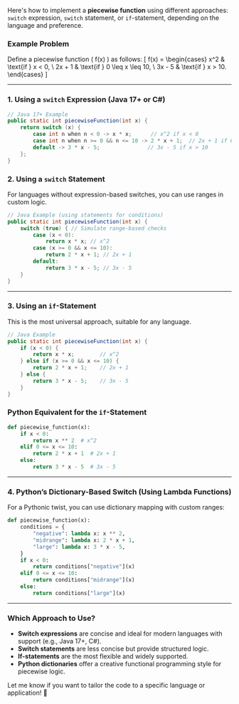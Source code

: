 Here's how to implement a **piecewise function** using different approaches: `switch` expression, `switch` statement, or `if`-statement, depending on the language and preference.

### Example Problem
Define a piecewise function \( f(x) \) as follows:
\[
f(x) =
\begin{cases} 
x^2 & \text{if } x < 0, \\
2x + 1 & \text{if } 0 \leq x \leq 10, \\
3x - 5 & \text{if } x > 10.
\end{cases}
\]

---

### **1. Using a `switch` Expression (Java 17+ or C#)**
```java
// Java 17+ Example
public static int piecewiseFunction(int x) {
    return switch (x) {
        case int n when n < 0 -> x * x;      // x^2 if x < 0
        case int n when n >= 0 && n <= 10 -> 2 * x + 1;  // 2x + 1 if 0 <= x <= 10
        default -> 3 * x - 5;               // 3x - 5 if x > 10
    };
}
```

### **2. Using a `switch` Statement**
For languages without expression-based switches, you can use ranges in custom logic.

```java
// Java Example (using statements for conditions)
public static int piecewiseFunction(int x) {
    switch (true) { // Simulate range-based checks
        case (x < 0):
            return x * x; // x^2
        case (x >= 0 && x <= 10):
            return 2 * x + 1; // 2x + 1
        default:
            return 3 * x - 5; // 3x - 5
    }
}
```

---

### **3. Using an `if`-Statement**
This is the most universal approach, suitable for any language.

```java
// Java Example
public static int piecewiseFunction(int x) {
    if (x < 0) {
        return x * x;        // x^2
    } else if (x >= 0 && x <= 10) {
        return 2 * x + 1;    // 2x + 1
    } else {
        return 3 * x - 5;    // 3x - 5
    }
}
```

### Python Equivalent for the `if`-Statement
```python
def piecewise_function(x):
    if x < 0:
        return x ** 2  # x^2
    elif 0 <= x <= 10:
        return 2 * x + 1  # 2x + 1
    else:
        return 3 * x - 5  # 3x - 5
```

---

### **4. Python’s Dictionary-Based Switch (Using Lambda Functions)**
For a Pythonic twist, you can use dictionary mapping with custom ranges:

```python
def piecewise_function(x):
    conditions = {
        "negative": lambda x: x ** 2,
        "midrange": lambda x: 2 * x + 1,
        "large": lambda x: 3 * x - 5,
    }
    if x < 0:
        return conditions["negative"](x)
    elif 0 <= x <= 10:
        return conditions["midrange"](x)
    else:
        return conditions["large"](x)
```

---

### Which Approach to Use?
- **Switch expressions** are concise and ideal for modern languages with support (e.g., Java 17+, C#).
- **Switch statements** are less concise but provide structured logic.
- **If-statements** are the most flexible and widely supported.
- **Python dictionaries** offer a creative functional programming style for piecewise logic.

Let me know if you want to tailor the code to a specific language or application! 🚀
